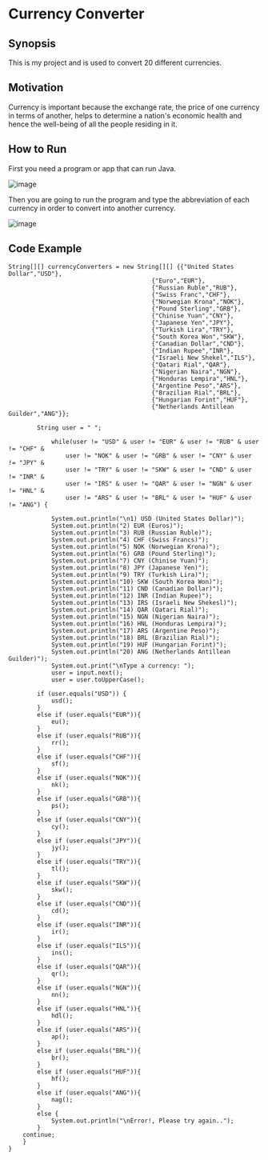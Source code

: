 # Currency Converter

## Synopsis
This is my project and is used to convert 20 different currencies.

## Motivation
Currency is important because the exchange rate, the price of one currency in terms of another, helps to determine a nation's economic health and hence the well-being of all the people residing in it.

## How to Run
First you need a program or app that can run Java.

![image](https://github.com/JLopez-dev/CSCI_1105_IntroToProgramming_Coursework/blob/master/code%20runner.png)

Then you are going to run the program and type the abbreviation of each currency in order to convert into another currency.

![image](https://github.com/JLopez-dev/CSCI_1105_IntroToProgramming_Coursework/blob/master/Currency%20converter.png)

## Code Example
```
String[][] currencyConverters = new String[][] {{"United States Dollar","USD"},
										{"Euro","EUR"},
										{"Russian Ruble","RUB"},
										{"Swiss Franc","CHF"},
										{"Norwegian Krona","NOK"},
										{"Pound Sterling","GRB"},
										{"Chinise Yuan","CNY"},
										{"Japanese Yen","JPY"},
										{"Turkish Lira","TRY"},
										{"South Korea Won","SKW"},
										{"Canadian Dollar","CND"},
										{"Indian Rupee","INR"},
										{"Israeli New Shekel","ILS"},
										{"Qatari Rial","QAR"},
										{"Nigerian Naira","NGN"},
										{"Honduras Lempira","HNL"},
										{"Argentine Peso","ARS"},
										{"Brazilian Rial","BRL"},
										{"Hungarian Forint","HUF"},
										{"Netherlands Antillean Guilder","ANG"}};		
	
		String user = " ";
			
			while(user != "USD" & user != "EUR" & user != "RUB" & user != "CHF" &
				user != "NOK" & user != "GRB" & user != "CNY" & user != "JPY" &
				user != "TRY" & user != "SKW" & user != "CND" & user != "INR" &
				user != "IRS" & user != "QAR" & user != "NGN" & user != "HNL" &
				user != "ARS" & user != "BRL" & user != "HUF" & user != "ANG") {
			
			System.out.println("\n1) USD (United States Dollar)");
			System.out.println("2) EUR (Euros)");
			System.out.println("3) RUB (Russian Ruble)");
			System.out.println("4) CHF (Swiss Francs)");
			System.out.println("5) NOK (Norwegian Krona)");
			System.out.println("6) GRB (Pound Sterling)");
			System.out.println("7) CNY (Chinise Yuan)");
			System.out.println("8) JPY (Japanese Yen)");
			System.out.println("9) TRY (Turkish Lira)");
			System.out.println("10) SKW (South Korea Won)");
			System.out.println("11) CND (Canadian Dollar)");
			System.out.println("12) INR (Indian Rupee)");
			System.out.println("13) IRS (Israeli New Shekesl)");
			System.out.println("14) QAR (Qatari Rial)");
			System.out.println("15) NGN (Nigerian Naira)");
			System.out.println("16) HNL (Honduras Lempira)");
			System.out.println("17) ARS (Argentine Peso)");
			System.out.println("18) BRL (Brazilian Rial)");
			System.out.println("19) HUF (Hungarian Forint)");
			System.out.println("20) ANG (Netherlands Antillean Guilder)");
			System.out.print("\nType a currency: ");
			user = input.next();
			user = user.toUpperCase();
		
		if (user.equals("USD")) {
			usd();
		}
		else if (user.equals("EUR")){
			eu();
		}
		else if (user.equals("RUB")){
			rr();
		}
		else if (user.equals("CHF")){
			sf();
		}
		else if (user.equals("NOK")){
			nk();
		}
		else if (user.equals("GRB")){
			ps();
		}
		else if (user.equals("CNY")){
			cy();
		}
		else if (user.equals("JPY")){
			jy();
		}
		else if (user.equals("TRY")){
			tl();
		}
		else if (user.equals("SKW")){
			skw();
		}
		else if (user.equals("CND")){
			cd();
		}
		else if (user.equals("INR")){
			ir();
		}
		else if (user.equals("ILS")){
			ins();
		}
		else if (user.equals("QAR")){
			qr();
		}
		else if (user.equals("NGN")){
			nn();
		}
		else if (user.equals("HNL")){
			hdl();
		}
		else if (user.equals("ARS")){
			ap();
		}
		else if (user.equals("BRL")){
			br();
		}
		else if (user.equals("HUF")){
			hf();
		}
		else if (user.equals("ANG")){
			nag();
		}
		else {
			System.out.println("\nError!, Please try again..");
		}
	continue;
	}
}
```
